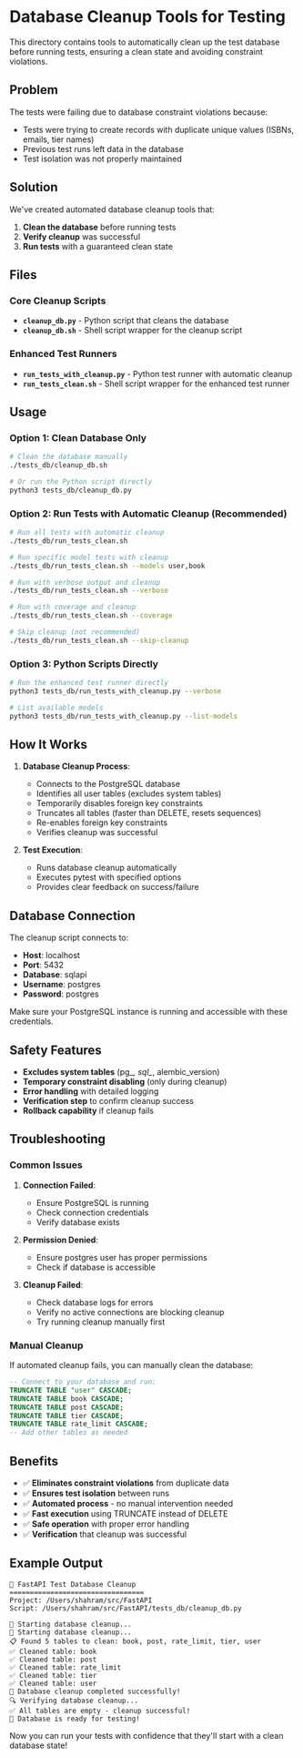 # Database Cleanup Tools for Testing

This directory contains tools to automatically clean up the test database before running tests, ensuring a clean state and avoiding constraint violations.

## Problem

The tests were failing due to database constraint violations because:
- Tests were trying to create records with duplicate unique values (ISBNs, emails, tier names)
- Previous test runs left data in the database
- Test isolation was not properly maintained

## Solution

We've created automated database cleanup tools that:
1. **Clean the database** before running tests
2. **Verify cleanup** was successful
3. **Run tests** with a guaranteed clean state

## Files

### Core Cleanup Scripts

- **`cleanup_db.py`** - Python script that cleans the database
- **`cleanup_db.sh`** - Shell script wrapper for the cleanup script

### Enhanced Test Runners

- **`run_tests_with_cleanup.py`** - Python test runner with automatic cleanup
- **`run_tests_clean.sh`** - Shell script wrapper for the enhanced test runner

## Usage

### Option 1: Clean Database Only

```bash
# Clean the database manually
./tests_db/cleanup_db.sh

# Or run the Python script directly
python3 tests_db/cleanup_db.py
```

### Option 2: Run Tests with Automatic Cleanup (Recommended)

```bash
# Run all tests with automatic cleanup
./tests_db/run_tests_clean.sh

# Run specific model tests with cleanup
./tests_db/run_tests_clean.sh --models user,book

# Run with verbose output and cleanup
./tests_db/run_tests_clean.sh --verbose

# Run with coverage and cleanup
./tests_db/run_tests_clean.sh --coverage

# Skip cleanup (not recommended)
./tests_db/run_tests_clean.sh --skip-cleanup
```

### Option 3: Python Scripts Directly

```bash
# Run the enhanced test runner directly
python3 tests_db/run_tests_with_cleanup.py --verbose

# List available models
python3 tests_db/run_tests_with_cleanup.py --list-models
```

## How It Works

1. **Database Cleanup Process**:
   - Connects to the PostgreSQL database
   - Identifies all user tables (excludes system tables)
   - Temporarily disables foreign key constraints
   - Truncates all tables (faster than DELETE, resets sequences)
   - Re-enables foreign key constraints
   - Verifies cleanup was successful

2. **Test Execution**:
   - Runs database cleanup automatically
   - Executes pytest with specified options
   - Provides clear feedback on success/failure

## Database Connection

The cleanup script connects to:
- **Host**: localhost
- **Port**: 5432
- **Database**: sqlapi
- **Username**: postgres
- **Password**: postgres

Make sure your PostgreSQL instance is running and accessible with these credentials.

## Safety Features

- **Excludes system tables** (pg_*, sql_*, alembic_version)
- **Temporary constraint disabling** (only during cleanup)
- **Error handling** with detailed logging
- **Verification step** to confirm cleanup success
- **Rollback capability** if cleanup fails

## Troubleshooting

### Common Issues

1. **Connection Failed**:
   - Ensure PostgreSQL is running
   - Check connection credentials
   - Verify database exists

2. **Permission Denied**:
   - Ensure postgres user has proper permissions
   - Check if database is accessible

3. **Cleanup Failed**:
   - Check database logs for errors
   - Verify no active connections are blocking cleanup
   - Try running cleanup manually first

### Manual Cleanup

If automated cleanup fails, you can manually clean the database:

```sql
-- Connect to your database and run:
TRUNCATE TABLE "user" CASCADE;
TRUNCATE TABLE book CASCADE;
TRUNCATE TABLE post CASCADE;
TRUNCATE TABLE tier CASCADE;
TRUNCATE TABLE rate_limit CASCADE;
-- Add other tables as needed
```

## Benefits

- ✅ **Eliminates constraint violations** from duplicate data
- ✅ **Ensures test isolation** between runs
- ✅ **Automated process** - no manual intervention needed
- ✅ **Fast execution** using TRUNCATE instead of DELETE
- ✅ **Safe operation** with proper error handling
- ✅ **Verification** that cleanup was successful

## Example Output

```
🧹 FastAPI Test Database Cleanup
=================================
Project: /Users/shahram/src/FastAPI
Script: /Users/shahram/src/FastAPI/tests_db/cleanup_db.py

🚀 Starting database cleanup...
🧹 Starting database cleanup...
📋 Found 5 tables to clean: book, post, rate_limit, tier, user
✅ Cleaned table: book
✅ Cleaned table: post
✅ Cleaned table: rate_limit
✅ Cleaned table: tier
✅ Cleaned table: user
🎉 Database cleanup completed successfully!
🔍 Verifying database cleanup...
✅ All tables are empty - cleanup successful!
🚀 Database is ready for testing!
```

Now you can run your tests with confidence that they'll start with a clean database state!
